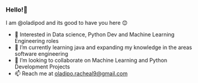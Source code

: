 ### Hello!👋
 I am @oladipod and its good to have you here 😊
- 👀 Interested in Data science, Python Dev and Machine Learning Engineering roles
- 🌱 I’m currently learning java and expanding my knowledge in the areas software engineering
- 💼 I’m looking to collaborate on Machine Learning and Python Development Projects
- 📫 Reach me at oladipo.racheal9@gmail.com

